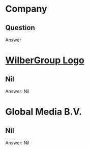 # Company
## Question
Answer

# [WilberGroup Logo](https://wilbergroup.com/)
## Nil
Answer: Nil
# Global Media B.V.
## Nil
Answer: Nil